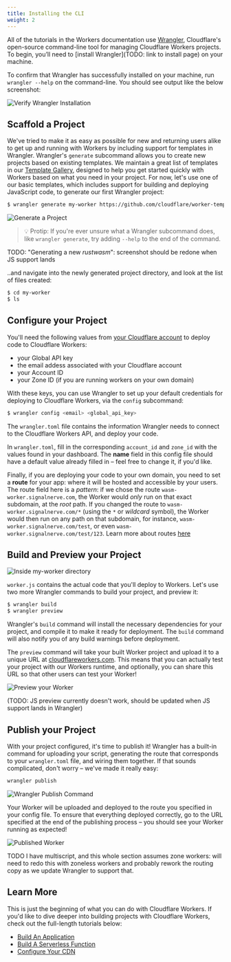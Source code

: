 ```yaml
---
title: Installing the CLI
weight: 2
---
```


All of the tutorials in the Workers documentation use [Wrangler][2], Cloudflare's open-source command-line tool for managing Cloudflare Workers projects. To begin, you’ll need to [install Wrangler](TODO: link to install page) on your machine.

To confirm that Wrangler has successfully installed on your machine, run `wrangler --help` on the command-line. You should see output like the below screenshot:

![Verify Wrangler Installation](/quickstart/media/verify-wrangler-install.png)

## Scaffold a Project

We've tried to make it as easy as possible for new and returning users alike to get up and running with Workers by including support for templates in Wrangler. Wrangler's `generate` subcommand allows you to create new projects based on existing templates. We maintain a great list of templates in our [Template Gallery](/templates), designed to help you get started quickly with Workers based on what you need in your project. For now, let's use one of our basic templates, which includes support for building and deploying JavaScript code, to generate our first Wrangler project:

``` sh
$ wrangler generate my-worker https://github.com/cloudflare/worker-template
```

![Generate a Project](/quickstart/media/generate-project.png)

> 💡 Protip: If you're ever unsure what a Wrangler subcommand does, like `wrangler generate`, try adding `--help` to the end of the command.

TODO: "Generating a new _rustwasm_": screenshot should be redone when JS support lands

..and navigate into the newly generated project directory, and look at the list of files created:

``` sh
$ cd my-worker
$ ls
```

## Configure your Project

You'll need the following values from [your Cloudflare account](/reference/write-workers/api-keys) to deploy code to Cloudflare Workers:

- your Global API key
- the email addess associated with your Cloudflare account
- your Account ID
- your Zone ID (if you are running workers on your own domain)

With these keys, you can use Wrangler to set up your default credentials for deploying to Cloudflare Workers, via the `config` subcommand:

``` sh
$ wrangler config <email> <global_api_key>
```

The `wrangler.toml` file contains the information Wrangler needs to connect to the Cloudflare Workers API, and deploy your code.

In `wrangler.toml`, fill in the corresponding `account_id` and `zone_id` with the values found in your dashboard. The **name** field in this config file should have a default value already filled in – feel free to change it, if you'd like.

Finally, if you are deploying your code to your own domain, you need to set a **route** for your app: where it will be hosted and accessible by your users. The route field here is a _pattern_: if we chose the route `wasm-worker.signalnerve.com`, the Worker would _only_ run on that exact subdomain, at the _root_ path. If you changed the route to `wasm-worker.signalnerve.com/*` (using the `*` or _wildcard_ symbol), the Worker would then run on any path on that subdomain, for instance, `wasm-worker.signalnerve.com/test`, or even `wasm-worker.signalnerve.com/test/123`. Learn more about routes [here](/reference/write-workers/routes)

## Build and Preview your Project

![Inside my-worker directory](/quickstart/media/cd-ls-my-worker.png)

`worker.js` contains the actual code that you'll deploy to Workers. Let's use two more Wrangler commands to build your project, and preview it:

``` sh
$ wrangler build
$ wrangler preview
```

Wrangler's `build` command will install the necessary dependencies for your project, and compile it to make it ready for deployment. The `build` command will also notify you of any build warnings before deployment.

The `preview` command will take your built Worker project and upload it to a unique URL at [cloudflareworkers.com](https://cloudflareworkers.com). This means that you can actually test your project with our Workers runtime, and optionally, you can share this URL so that other users can test your Worker!

![Preview your Worker](/quickstart/media/wrangler-preview.png)

(TODO: JS preview currently doesn't work, should be updated when JS support lands in Wrangler)

## Publish your Project

With your project configured, it's time to publish it! Wrangler has a built-in command for uploading your script, generating the route that corresponds to your `wrangler.toml` file, and wiring them together. If that sounds complicated, don't worry – we've made it really easy:

``` sh
wrangler publish
```

![Wrangler Publish Command](/quickstart/media/wrangler-publish.png)

Your Worker will be uploaded and deployed to the route you specified in your config file. To ensure that everything deployed correctly, go to the URL specified at the end of the publishing process – you should see your Worker running as expected!

![Published Worker](/quickstart/media/published.png)

TODO I have multiscript, and this whole section assumes zone workers: will need to redo this with zoneless workers and probably rework the routing copy as we update Wrangler to support that.

## Learn More

This is just the beginning of what you can do with Cloudflare Workers. If you'd like to dive deeper into building projects with Cloudflare Workers, check out the full-length tutorials below:

- [Build An Application](/tutorials/build-an-application)
- [Build A Serverless Function](/tutorials/build-a-serverless-function)
- [Configure Your CDN](/tutorials/configure-your-cdn)

[2]: https://github.com/cloudflare/wrangler
[3]: TODO

